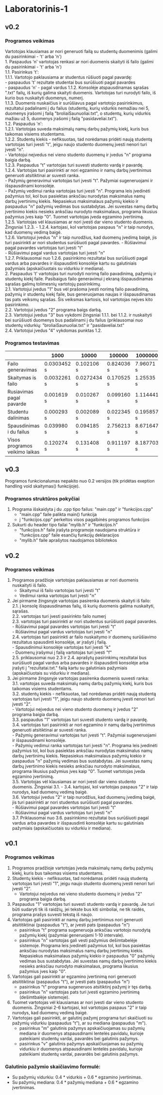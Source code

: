 # Laboratorinis-1

## v0.2 ##

### Programos veikimas ###
Vartotojas klausiamas ar nori generuoti failą su studentų duomenimis (galimi du pasirinkimai - 't' arba 'n') <br>
    1. Paspaudus 'n' vartotojas renkasi ar nori duomenis skaityti iš failo (galimi du pasirinkimai - 't' arba 'n')<br>
        1.1. Pasirinkus 't': <br>
           1.1.1. Vartotojo paklausiama ar studentus rūšiuoti pagal pavardę: <br>
           - paspaudus 't' rezultate studentai bus surūšiuoti pagal pavardes <br>
           - paspaudus 'n' - pagal vardus
           1.1.2. Konsolėje atspausdinamas sąrašas ".txt" failų, iš kurių galima skaityti duomenis. Vartotojas turi nurodyti failo, iš kurio bus nuskaityti duomenys,               numerį.<br>
           1.1.3. Duomenis nuskaičius ir surūšiavus pagal vartotojo pasirinkimus, rezultatui padalinami į du failus (studentų, kurių vidurkis nemažiau nei 5, duomenys              įrašomi į failą "broliaiSaunuoliai.txt", o studentų, kurių vidurkis mažiau už 5, duomenys įrašomi į failą "pasidaveliai.txt").<br>
        1.2. Paspaudus 'n':<br>
            1.2.1. Vartotojas suveda maksimalų namų darbų pažymių kiekį, kuris bus taikomas visiems studentams.<br>
            1.2.2. Studentų kiekis - nefiksuotas, tad norėdamas pridėti naują studentą vartotojas turi įvesti "t", jeigu naujo studento duomenų įvesti nenori turi                  įvesti "n".<br>
             - Vartotojui neįvedus nei vieno studento duomenų ir įvedus "n" programa baigia darbą.<br>
            1.2.3. Paspaudus "t" vartotojas turi suvesti studento vardą ir pavardę.<br>
            1.2.4. Vartotojas turi pasirinkti ar nori egzamino ir namų darbų įvertinimus generuoti atsitiktinai ar suvesti ranka.<br>
             - Pažymių generavimui vartotojas turi įvesti "t". Pažymiai sugeneruojami ir išspausdinami konsolėje.<br>
             - Pažymių vedimui ranka vartotojas turi įvesti "n". Programa leis įvedinėti pažymius tol, kol bus pasiektas anksčiau nurodytas maksimalus namų darbų                    įvertinimų kiekis. Nepasiekus maksimalaus pažymių kiekio ir paspaudus "n" pažymių vedimas bus sustabdytas. Jei suvestas namų darbų įvertinimo kiekis                    nesieks anksčiau nurodyto maksimalaus, programa likusius pažymius įves kaip "0". Tuomet vartotojas įveda egzamino įvertinimą.<br>
            1.2.5. Vartotojas vėl klausiamas ar nori įvesti dar vieno studento duomenis. Žingsniai 1.2.3. - 1.2.4. kartojasi, kol vartotojas paspaus "n" ir taip                    nurodys, kad duomenų vedimą baigė.<br>
            1.2.6. Vartotojui įvedus "n" ir taip nurodžius, kad duomenų įvedimą baigė, jis turi pasirinkti ar nori studentus surūšiuoti pagal pavardes.
             - Rūšiavimui pagal pavardes vartotojas turi įvesti "t"<br>
             - Rūšiavimui pagal vardus vartotojas turi įvesti "n"<br>
            1.2.7. Priklausomai nuo 1.2.6. pasirinkimo rezultatai bus surūšiuoti pagal vardus arba pavardes ir išspausdinti konsolėje kartu su galutiniais pažymiais                (apskaičiuotais su vidurkiu ir mediana).<br>
    2. Paspaudus 't' vartotojas turi nurodyti norimą failo pavadinimą, pažymių ir studentų kiekį faile. Pasibaigus failo generavimui į ekraną išspausdinamas sąrašas        galimų tolimesnių vartotojų pasirinkimų.<br>
        2.1. Vartotojui įvedus "1"  bus vėl prašoma įvesti norimą failo pavadinimą, pažymių ir studentų kiekį faile, bus generuojamas naujas ir išspausdinamas tas pats         veiksmų sąrašas. Šis veiksmas kartosis, kol vartotojas neįves kito pasirinkimo.<br>
        2.2. Vartotojui įvedus "2" programa baigs darbą.<br>
        2.3. Vartotojui įvedus "3" bus vykdomi žingsniai 1.1.1. bei 1.1.2. ir nuskaityti bei surūšiuoti duomenys bus padalinami į du failus (priklausomai nuo studentų          vidurkių: "broliaiSaunuoliai.txt" ir "pasidaveliai.txt"<br>
        2.4. Vartotojui įvedus "4" vykdomas punktas 1.2.<br>


### Programos testavimas
|                     |       1000      |      10000     |     100000    |   1000000   |   10000000   |
| ------------------- | --------------- | -------------- | ------------- | ----------- | ----------- |
|Failo generavimas   |   0.0303452  s  |   0.102106 s  |    0.824036 s  |  7.96071 s  |  80.1372 s  |
|Skaitymas is failo    |   0.0032261  s  |   0.0272434 s  |  0.170525 s  | 1.25535 s  |  20.7577 s  |
|Rusiavimas pagal pavarde    |      0.001619 s  |   0.010267 s  |   0.099160 s  |  1.114441 s  |  16.855181 s  |
|Studentu dalinimas    |     0.000293 s  |   0.002089 s  |    0.022345 s  |  0.195857 s  |  0.914156 s  |
|Spausdinimas i du failus     |    0.039980 s  |   0.094185 s  |   2.756213 s  |  8.671647 s  |  45.070223 s  |
|Visos programos veikimo laikas     |      0.120274 s  |   0.131408 s  |   0.911197 s  |  8.187703 s  |  83.717092 s  |

## v0.3 ##
Programos funkcionalumas nepakito nuo 0.2 versijos (tik pridėtas exeption handling void skaitymas() funkcijoje).

### Programos struktūros pokyčiai ###
1. Programa išskaidyta į du .cpp tipo failus: "main.cpp" ir "funkcijos.cpp"
    - "main.cpp" faile palikta main() funkcija
    - į "funkcijos.cpp" perkeltos visos pagalbinės programos funkcijos
2. Sukurti du header tipo failai "mylib.h" ir "funkcijos.h"
    - "funkcijos.h" faile įrašyta programoje naudojama struktūra ir "funkcijos.cpp" faile esančių funkcijų deklaracijos
    - "mylib.h" faile aprašytos naudojamos bibliotekos 


## v0.2 ##

### Programos veikimas ###

1. Programos pradžioje vartotojas paklausiamas ar nori duomenis nuskaityti iš failo.<br>
    - Skaitymui iš failo vartotojas turi įvesti "t" <br>
    - Vedimui ranka vartotojas turi įvesti "n" <br>
2. Jei pirmame žingsnyje vartotojas pasirenka duomenis skaityti iš failo: <br>
   2.1. į konsolę išspausdinamas failų, iš kurių duomenis galima nuskaityti, sąrašas.<br>
   2.2. vartotojas turi įvesti pasirinkto failo numerį <br>
   2.3. vartotojas turi pasirinkti ar nori studentus surūšiuoti pagal pavardes. <br>
        - Rūšiavimui pagal pavardes vartotojas turi įvesti "t" <br>
        - Rūšiavimui pagal vardus vartotojas turi įvesti "n" <br>
   2.4. vartotojas turi pasirinkti ar failo nuskaitymo ir duomenų surūšiavimo rezultatus spausdinti konsolėje, ar įrašyti į failą. <br>
        - Spausdinimui konsolėje vartotojas turi įvesti "k" <br>
        - Duomenų įrašymui į failą vartotojas turi įvesti "f" <br>
   2.5. priklausomai nuo 2.3 ir 2.4. aprašytų pasirinkimų rezultatai bus surūšiuoti pagal vardus arba pavardes ir išspausdinti konsolėje arba įrašyti į                         "rezultatai.txt." failą kartu su galutiniais pažymiais (apskaičiuotais su vidurkiu ir mediana). <br>
3. Jei pirmame žingsnyje vartotojas pasirenka duomenis suvesti ranka: <br>
    3.1. vartotojas suveda maksimalų namų darbų pažymių kiekį, kuris bus taikomas visiems studentams. <br>
    3.2. studentų kiekis - nefiksuotas, tad norėdamas pridėti naują studentą vartotojas turi įvesti "1", jeigu naujo studento duomenų įvesti nenori turi įvesti "2".<br>
        - Vartotojui neįvedus nei vieno studento duomenų ir įvedus "2" programa baigia darbą. <br>
    3.3. paspaudus "1" vartotojas turi suvesti studento vardą ir pavardę. <br>
    3.4. vartotojas turi pasirinkti ar nori egzamino ir namų darbų įvertinimus generuoti atsitiktinai ar suvesti ranka. <br>
        - Pažymių generavimui vartotojas turi įvesti "t". Pažymiai sugeneruojami ir išspausdinami konsolėje. <br>
        - Pažymių vedimui ranka vartotojas turi įvesti "n". Programa leis įvedinėti pažymius tol, kol bus pasiektas anksčiau nurodytas maksimalus namų darbų įvertinimų         kiekis. Nepasiekus maksimalaus pažymių kiekio ir paspaudus "n" pažymių vedimas bus sustabdytas. Jei suvestas namų darbų įvertinimo kiekis nesieks anksčiau             nurodyto maksimalaus, programa likusius pažymius įves kaip "0". Tuomet vartotojas įveda egzamino įvertinimą. <br>
    3.5. Vartotojas vėl klausiamas ar nori įvesti dar vieno studento duomenis. Žingsniai 3.1. - 3.4. kartojasi, kol vartotojas paspaus "2" ir taip nurodys, kad duomenų vedimą baigė. <br>
    3.6. Vartotojui įvedus "2" ir taip nurodžius, kad duomenų įvedimą baigė, jis turi pasirinkti ar nori studentus surūšiuoti pagal pavardes. <br>
        - Rūšiavimui pagal pavardes vartotojas turi įvesti "t" <br>
        - Rūšiavimui pagal vardus vartotojas turi įvesti "n" <br>
    3.7. Priklausomai nuo 3.6. pasirinkimo rezultatai bus surūšiuoti pagal vardus arba pavardes ir išspausdinti konsolėje kartu su galutiniais pažymiais (apskaičiuotais su vidurkiu ir mediana). <br>

## v0.1 ##

### Programos veikimas ###

1. Programos pradžioje vartotojas įveda maksimalų namų darbų pažymių kiekį, kuris bus taikomas visiems studentams. <br>
2. Studentų kiekis - nefiksuotas, tad norėdamas pridėti naują studentą vartotojas turi įvesti "1", jeigu naujo studento duomenų įvesti nenori turi įvesti "2". <br>
   - Vartotojui neįvedus nei vieno studento duomenų ir įvedus "2" programa baigia darbą. <br>
3. Paspaudus "1" vartotojas turi suvesti studento vardą ir pavardę. Jie turi būti sudaryti tik iš raidžių, jei tekste bus kiti simboliai, ne tik raidės, programa prašys suvesti tekstą iš naujo. <br>
4. Vartotojas gali pasirinkti ar namų darbų įvertinimus nori generuoti atsititiktinai (paspaudus "t"), ar įvesti pats (paspaudus "n") <br>
   - pasirinkus "t" programa sugeneruoja anksčiau vartotojo nurodytą pažymių kiekį (pažymiai generuojami 1-10 intervale). <br>
   - pasirinkus "n" vartotojas gali vesti pažymius dešimtabelėje sistemoje. Programa leis įvedinėti pažymius tol, kol bus pasiektas anksčiau nurodytas maksimalus namų darbų įvertinimų kiekis. Nepasiekus maksimalaus pažymių kiekio ir paspaudus "0" pažymių vedimas bus sustabdytas. Jei suvestas namų darbų įvertinimo kiekis nesieks anksčiau nurodyto maksimalaus, programa likusius pažymius įves kaip "0". <br>
5. Vartotojas gali pasirinkti ar egzamino įvertinimą nori generuoti atsititiktinai (paspaudus "t"), ar įvesti pats (paspaudus "n") <br>
   - pasirinkus "t" programa sugeneruos atsitiktinį pažymį ir tęs darbą. <br>
   - pasirinkus "n" vartotojas pats turi įvesti egzamino įvertinimą (dešimtbalėje sistemoje). <br>
6. Tuomet vartotojas vėl klausiamas ar nori įvesti dar vieno studento duomenis. Žingsniai 2-6 kartojasi, kol vartotojas paspaus "2" ir taip nurodys, kad duomenų vedimą baigė. <br>
7. Vartotojas gali pasirinkti, ar galutinį pažymį programa turi skaičiuoti su pažymių vidurkiu (paspaudus "t"), ar su mediana (paspaudus "m"). <br>
   - pasirinkus "m" galutinis pažymys apskaičiuojamas su pažymių mediana ir duomenys atspausdinami lentelės pavidalu, kurioje pateikiami studentų vardai, pavardės bei galutinis pažymys. <br>
   - pasirinkus "v" galutinis pažymys apskaičiuojamas su pažymių vidurkiu ir duomenys atspausdinami lentelės pavidalu, kurioje pateikiami studentų vardai, pavardės bei galutinis pažymys. <br>

### Galutinio pažymio skaičiavimo formulė: ###
- Su pažymių vidurkiu: 0.4 * vidurkis + 0.6 * egzamino įvertinimas. <br>
- Su pažymių mediana: 0.4 * pažymių mediana + 0.6 * egzamino įvertinimas. <br>

